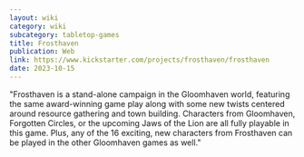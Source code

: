 ```yaml
---
layout: wiki
category: wiki
subcategory: tabletop-games
title: Frosthaven
publication: Web
link: https://www.kickstarter.com/projects/frosthaven/frosthaven
date: 2023-10-15
---
```


"Frosthaven is a stand-alone campaign in the Gloomhaven world, featuring the same award-winning game play along with some new twists centered around resource gathering and town building. Characters from Gloomhaven, Forgotten Circles, or the upcoming Jaws of the Lion are all fully playable in this game. Plus, any of the 16 exciting, new characters from Frosthaven can be played in the other Gloomhaven games as well."
